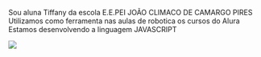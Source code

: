 Sou aluna Tiffany da escola E.E.PEI JOÃO CLIMACO DE CAMARGO PIRES 
Utilizamos como ferramenta nas aulas de robotica os cursos do Alura 
Estamos desenvolvendo a linguagem JAVASCRIPT 

 ![](https://media1.tenor.com/m/V7X5UiUmtNoAAAAC/strawberry-shortcake-blingee.gif)
